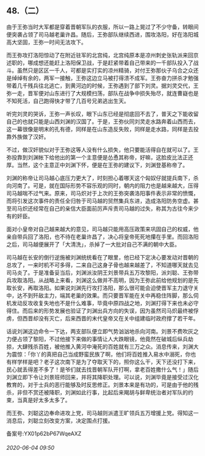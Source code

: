 ## 48.（二）
由于王弥当时大军都是穿着晋朝军队的衣服，所以一路上晃过了不少守备，转眼间便突袭占领了司马越老巢许昌。随后，王弥部队继续西进，围攻洛阳，好在洛阳城高大坚固，王弥一时间无法攻下。



而王弥攻打洛阳惊动了在附近驻军的北宫纯，北宫纯原本是凉州刺史张轨派来回京述职的，哪成想还能赶上洛阳保卫战，于是赶紧带着自己带来的一千部队投入了战斗。虽然只是区区一千人，可都是实打实的凉州精骑，对付王弥那伙子乌合之众还是绰绰有余的，两军一接触，王弥这边立马被打得溃不成军。王弥奋力拼杀才勉强带着几千残兵往北逃亡，到黄河边的时候，王弥遇到了部下刘灵。据刘灵交代，王弥一走，晋军便对山东进行了大规模扫荡，部队在战争中损失殆尽，就连曹嶷也是不知死活，自己跑得快才带了几百号兄弟逃出生天。



听完刘灵的哭诉，王弥一声长叹，眼下山东已经是彻底回不去了，普天之下能收留自己的也就只能是山西刘渊的汉国了。于是，王弥伙同刘灵走水路奔着山西而去，这一幕很像是明末的孔有德，同样是在山东造反失败，同样是走水路，同样是去投靠外族做了汉奸。



不过，做汉奸貌似对于王弥这等人没有什么损失，他只要能活得自在就可以了。王弥投靠到刘渊帐下给他出的第一个主意便是怂恿其称帝，好嘛，这脸皮比法正还厚。当然，这个主意正中刘渊下怀，便是在王弥的建议下，刘渊登基称帝了。



刘渊的称帝让司马越心底压力更大了，时刻担心着哪天这个匈奴仔就提兵南下，杀向河南了。可是，就在国际形势不容乐观的同时，朝内的阻力也是越来越大，压得司马越喘不过气来。原来，司马炽对于上次的王弥突袭洛阳事件表示非常的愤慨，而将引发这次事件的责任全归咎于司马越的贸然集兵东进，造成洛阳防务空虚。甚至司马炽还经常在自己的亲信大臣面前厉声斥责司马越的过失，称其为古往今来少有的奸臣。



面对小皇帝对自己越来越大的意见，司马越只能用高压政策来巩固自己的权威，他亲自带兵回了洛阳，也不待在老巢许昌了，决心将皇帝死死地攥在手里。而回洛阳之后，司马越便展开了「大清洗」，杀掉了一大批对自己不满的朝中大臣。



司马越在长安的倒行逆施被刘渊统统看在了眼里，他已经下定决心要发动对晋朝的总攻了，一来时机不可多得，二来自己这身子骨也越来越差了，不知道哪天就去见司马炎了。于是准备妥当后，刘渊派汝阴王刘景带兵五万攻黎阳，派刘聪、王弥带兵攻取洛阳。从战略上来看，刘渊这么做并不高明，因为王弥此前给他规划的是先取长安，再取洛阳。如果说刘渊先行攻打洛阳，那么很可能会迫使晋军主力退守关中，达不到歼敌主力，端其老巢的效果。而只要晋军能在关中再稳住阵脚，那么伺机发动反攻收复失地也不是什么难事，毕竟中原四战之地，刘渊打得下来也未必守得住。而后来的形势发展也验证了刘渊出兵方向的失误，因为虽然司马炽最终被俘虏，但西晋却没有灭亡，后来西晋的末代皇帝又在关中组建临时政府撑了若干年。



话说刘渊这边命令一下达，两支部队便立即气势汹汹地杀向河南。刘景不费吹灰之力便占领了黎阳，不过他接下来做的事情让人大跌眼镜，他竟然在破城后纵兵劫掠，大肆残杀百姓，被他推入黄河中淹死的百姓就有三万之众。消息传来，刘渊大为震惊：「你丫的真把自己当成野蛮民族了啊，他们将百姓推入易水中溺死，你也有样学样是吧？老子这次南下是为了夺取天下的，照你这么干，天下还没打下来，民心就丢得差不多了！是爷们就去找晋朝军队开打啊，拿老百姓撒什么气！」随后刘渊立即下令让刘景班师回来，并将其降职处理。可以说，刘渊毕竟是接受过汉化教育的，对于士兵的恶行能够及时反思修正。刘景本来是有功的，可是由于他的残杀，非但不赏还被降职，刘渊如此行事，比起后来羯胡与鲜卑统治者对军队的约束，当真是好太多太多了。



而王弥、刘聪这边奉命进攻上党，司马越则派遣王旷领兵五万增援上党。得知这一消息后，刘聪立刻改变方案，决定围点打援。



备案号:YX01p62bP67WqeAXZ


###### 2020-06-04 09:50
